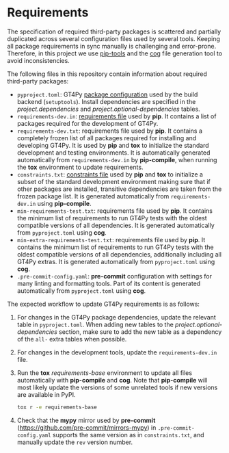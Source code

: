 # Requirements

The specification of required third-party packages is scattered and partially duplicated across several configuration files used by several tools. Keeping all package requirements in sync manually is challenging and error-prone. Therefore, in this project we use [pip-tools](https://pip-tools.readthedocs.io/en/latest/) and the [cog](https://nedbatchelder.com/code/cog/) file generation tool to avoid inconsistencies.

The following files in this repository contain information about required third-party packages:

- `pyproject.toml`: GT4Py [package configuration](https://peps.python.org/pep-0621/) used by the build backend (`setuptools`). Install dependencies are specified in the _project.dependencies_ and _project.optional-dependencies_ tables.
- `requirements-dev.in`: [requirements file](https://pip.pypa.io/en/stable/reference/requirements-file-format/) used by **pip**. It contains a list of packages required for the development of GT4Py.
- `requirements-dev.txt`: requirements file used by **pip**. It contains a completely frozen list of all packages required for installing and developing GT4Py. It is used by **pip** and **tox** to initialize the standard development and testing environments. It is automatically generated automatically from `requirements-dev.in` by **pip-compile**, when running the **tox** environment to update requirements.
- `constraints.txt`: [constraints file](https://pip.pypa.io/en/stable/user_guide/#constraints-files) used by **pip** and **tox** to initialize a subset of the standard development environment making sure that if other packages are installed, transitive dependencies are taken from the frozen package list. It is generated automatically from `requirements-dev.in` using **pip-compile**.
- `min-requirements-test.txt`: requirements file used by **pip**. It contains the minimum list of requirements to run GT4Py tests with the oldest compatible versions of all dependencies. It is generated automatically from `pyproject.toml` using **cog**.
- `min-extra-requirements-test.txt`: requirements file used by **pip**. It contains the minimum list of requirements to run GT4Py tests with the oldest compatible versions of all dependencies, additionally including all GT4Py extras. It is generated automatically from `pyproject.toml` using **cog**.
- `.pre-commit-config.yaml`: **pre-commit** configuration with settings for many linting and formatting tools. Part of its content is generated automatically from `pyproject.toml` using **cog**.

The expected workflow to update GT4Py requirements is as follows:

1. For changes in the GT4Py package dependencies, update the relevant table in `pyproject.toml`. When adding new tables to the _project.optional-dependencies_ section, make sure to add the new table as a dependency of the `all-` extra tables when possible.

2. For changes in the development tools, update the `requirements-dev.in` file.

3. Run the **tox** _requirements-base_ environment to update all files automatically with **pip-compile** and **cog**. Note that **pip-compile** will most likely update the versions of some unrelated tools if new versions are available in PyPI.

   ```bash
   tox r -e requirements-base
   ```

4. Check that the **mypy** mirror used by **pre-commit** (https://github.com/pre-commit/mirrors-mypy) in `.pre-commit-config.yaml` supports the same version as in `constraints.txt`, and manually update the `rev` version number.
